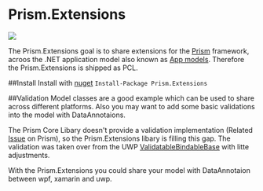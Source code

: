 # Prism.Extensions

[<img src="https://ci.appveyor.com/api/projects/status/github/mfe-/Prism.Extensions?branch=master&svg=true">](https://ci.appveyor.com/project/mfe-/prism-extensions)

The Prism.Extensions goal is to share extensions for the [Prism](https://github.com/PrismLibrary) framework, acroos the .NET application model also known as [App models](https://en.wikipedia.org/wiki/.NET_Framework#App_models). Therefore the Prism.Extensions is shipped as PCL.

##Install
Install with [nuget](https://www.nuget.org/packages/Prism.Extensions/) ```Install-Package Prism.Extensions```

##Validation
Model classes are a good example which can be used to share across different platforms. Also you may want to add some basic validations into the model with DataAnnotaions.

The Prism Core Libary doesn't provide a validation implementation (Related [Issue](https://github.com/PrismLibrary/Prism/issues/625) on Prism), so the Prism.Extensions libary is filling this gap. The validation was taken over from the UWP [ValidatableBindableBase](https://github.com/PrismLibrary/Prism/tree/de7b03b5e015edcac595602512877b264a1345d1/Source/Windows10/Prism.Windows/Validation) with litte adjustments.

With the Prism.Extensions you could share your model with DataAnnotaion between wpf, xamarin and uwp. 
